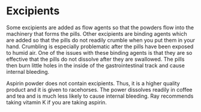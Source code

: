 # Excipients
Some  excipients are added as flow agents so that the powders flow into the machinery that forms the pills. Other excipients are binding agents which are added so that the pills do not readily crumble when you put them in your hand. Crumbling is especially problematic after the pills have been exposed to humid air. One of the issues with these binding agents is that they are so effective that the pills do not dissolve after they are swallowed. The pills then burn little holes in the inside of the gastrointestinal track and cause internal bleeding.  
  
Aspirin powder does not contain excipients. Thus, it is a higher quality product and it is given to racehorses. The power dissolves readily in coffee and tea and is much less likely to cause internal bleeding. Ray recommends taking vitamin K if you are taking aspirin.